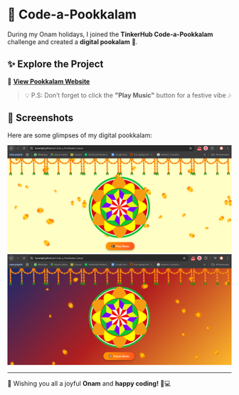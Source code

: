 # 🌸 Code-a-Pookkalam  

During my Onam holidays, I joined the **TinkerHub Code-a-Pookkalam** challenge and created a **digital pookalam** 🌼.  

## ✨ Explore the Project  
🔗 **[View Pookkalam Website](https://bavadg8.github.io/Code_a_Pookkalam_bava/)**  

> 💡 P.S: Don’t forget to click the **"Play Music"** button for a festive vibe 🎶  

## 📸 Screenshots  

Here are some glimpses of my digital pookkalam:  

![Screenshot 1](screenshots/screenshot1.PNG)  
![Screenshot 2](screenshots/screenshot2.PNG)  

---

🌼 Wishing you all a joyful **Onam** and **happy coding!** 🎉💻  
